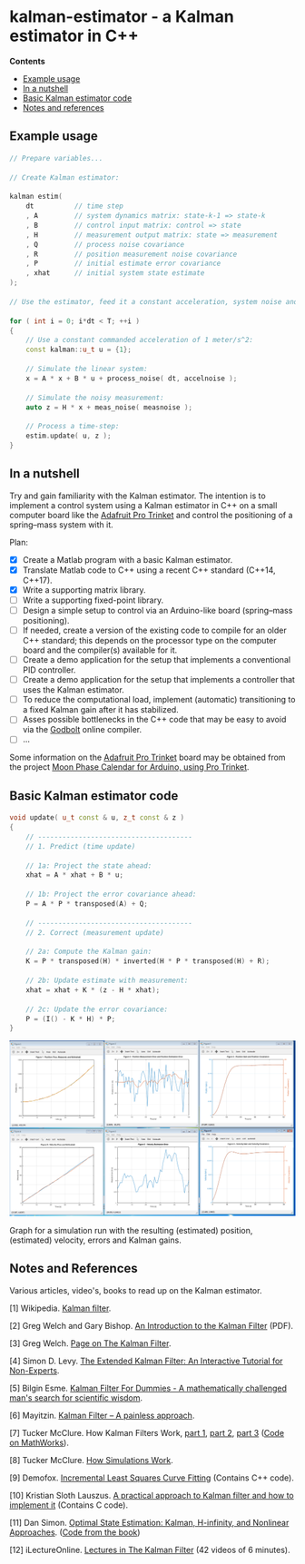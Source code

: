 # kalman-estimator - a Kalman estimator in C++

**Contents**  

- [Example usage](#example-usage)
- [In a nutshell](#in-a-nutshell)
- [Basic Kalman estimator code](#basic-kalman-estimator-code)
- [Notes and references](#notes-and-references)

<!-- 
- [License](#license)
- [Dependencies](#dependencies)
- [Installation](#installation)
- [Synopsis](#synopsis)
- [Features](#features)
- [Reported to work with](#reported-to-work-with)
- [Building the tests](#building-the-tests)
- [Other implementations of any](#other-implementations-of-any)
- [Appendix](#appendix) -->


Example usage
-------------

```C++
// Prepare variables...

// Create Kalman estimator:

kalman estim(
    dt          // time step
    , A         // system dynamics matrix: state-k-1 => state-k
    , B         // control input matrix: control => state
    , H         // measurement output matrix: state => measurement
    , Q         // process noise covariance
    , R         // position measurement noise covariance
    , P         // initial estimate error covariance
    , xhat      // initial system state estimate
);

// Use the estimator, feed it a constant acceleration, system noise and a noisy measurement:

for ( int i = 0; i*dt < T; ++i )
{
    // Use a constant commanded acceleration of 1 meter/s^2:
    const kalman::u_t u = {1};

    // Simulate the linear system:
    x = A * x + B * u + process_noise( dt, accelnoise );

    // Simulate the noisy measurement:
    auto z = H * x + meas_noise( measnoise );

    // Process a time-step:
    estim.update( u, z );
}
```


In a nutshell
-------------
Try and gain familiarity with the Kalman estimator. The intention is to implement a control system using a Kalman estimator in C++ on a small computer board like the [Adafruit Pro Trinket](https://www.adafruit.com/products/2010) and control the positioning of a spring&ndash;mass system with it.  

Plan:
- [x] Create a Matlab program with a basic Kalman estimator. 
- [x] Translate Matlab code to C++ using a recent C++ standard (C++14, C++17). 
- [x] Write a supporting matrix library.
- [ ] Write a supporting fixed-point library.
- [ ] Design a simple setup to control via an Arduino-like board (spring&ndash;mass positioning).
- [ ] If needed, create a version of the existing code to compile for an older C++ standard;
  this depends on the processor type on the computer board and the compiler(s) available for it.
- [ ] Create a demo application for the setup that implements a conventional PID controller.
- [ ] Create a demo application for the setup that implements a controller that uses the Kalman estimator.
- [ ] To reduce the computational load, implement (automatic) transitioning to a fixed Kalman gain after it has stabilized.
- [ ] Asses possible bottlenecks in the C++ code that may be easy to avoid via the [Godbolt](https://godbolt.org/) online compiler.
- [ ] ...

Some information on the [Adafruit Pro Trinket](https://www.adafruit.com/products/2010) board may be obtained from the project [Moon Phase Calendar for Arduino, using Pro Trinket](https://github.com/MarkMoene/MoonPhaseCalendar).


Basic Kalman estimator code
---------------------------

```C++
void update( u_t const & u, z_t const & z )
{
	// --------------------------------------
	// 1. Predict (time update)
	
	// 1a: Project the state ahead:
	xhat = A * xhat + B * u;
	
	// 1b: Project the error covariance ahead:
	P = A * P * transposed(A) + Q;
	
	// --------------------------------------
	// 2. Correct (measurement update)
	
	// 2a: Compute the Kalman gain:
	K = P * transposed(H) * inverted(H * P * transposed(H) + R);
	
	// 2b: Update estimate with measurement:
	xhat = xhat + K * (z - H * xhat);
	
	// 2c: Update the error covariance:
	P = (I() - K * H) * P;
}
```
  
![A constant accelerated object met system and measurement noise](example/matlab/kalman-main.png)

Graph for a simulation run with the resulting (estimated) position, (estimated) velocity, errors and Kalman gains.


Notes and References
--------------------
Various articles, video's, books to read up on the Kalman estimator.
 
[1] Wikipedia. [Kalman filter](https://en.wikipedia.org/wiki/Kalman_filter).

[2] Greg Welch and Gary Bishop. [An Introduction to the Kalman Filter](www.cs.unc.edu/~welch/media/pdf/kalman_intro.pdf) (PDF).

[3] Greg Welch. [Page on The Kalman Filter](http://www.cs.unc.edu/~welch/kalman/).

[4] Simon D. Levy. [The Extended Kalman Filter: An Interactive Tutorial for Non-Experts](http://home.wlu.edu/~levys/kalman_tutorial/).

[5] Bilgin Esme. [Kalman Filter For Dummies - A mathematically challenged man's search for scientific wisdom](http://bilgin.esme.org/BitsAndBytes/KalmanFilterforDummies).

[6] Mayitzin. [Kalman Filter – A painless approach](https://mayitzin.com/2015/06/04/kalman-filter-a-painless-approach/).

[7] Tucker McClure. How Kalman Filters Work, [part 1](http://www.anuncommonlab.com/articles/how-kalman-filters-work/), [part 2](http://www.anuncommonlab.com/articles/how-kalman-filters-work/part2.html), [part 3](http://www.anuncommonlab.com/articles/how-kalman-filters-work/part3.html) ([Code on MathWorks](https://www.mathworks.com/matlabcentral/fileexchange/56652-particle--sigma-point--and-kalman-filters)).

[8] Tucker McClure. [How Simulations Work](http://www.anuncommonlab.com/articles/how-simulations-work/).

[9] Demofox. [Incremental Least Squares Curve Fitting](https://blog.demofox.org/2016/12/22/incremental-least-squares-curve-fitting/) (Contains C++ code).

[10]  Kristian Sloth Lauszus. [A practical approach to Kalman filter and how to implement it](http://blog.tkjelectronics.dk/2012/09/a-practical-approach-to-kalman-filter-and-how-to-implement-it/) (Contains C code).

[11] Dan Simon. [Optimal State Estimation: Kalman, H-infinity, and Nonlinear Approaches](http://academic.csuohio.edu/simond/estimation/). ([Code from the book]())

[12] iLectureOnline. [Lectures in The Kalman Filter](http://www.ilectureonline.com/lectures/subject/SPECIAL%20TOPICS/26) (42 videos of 6 minutes).